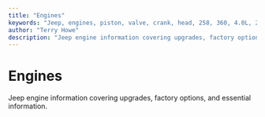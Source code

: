 ```yaml
---
title: "Engines"
keywords: "Jeep, engines, piston, valve, crank, head, 258, 360, 4.0L, 2.5L"
author: "Terry Howe"
description: "Jeep engine information covering upgrades, factory options, and essential information."
---
```

# Engines

Jeep engine information covering upgrades, factory options, and essential information.